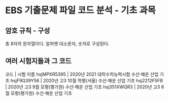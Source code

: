 # EBS 기출문제 파일 코드 분석 - 기초 과목
## 암호 규칙 - 구성
총 8자의 문자열이다.
알파벳 대소문자, 숫자로 구성된다.
## 여러 시험지들과 그 코드
코드      	| 시험 이름
hsjMPXR5395	| 2020년 2021 대학수학능력시험 수산·해운 산업 기초
hsjF9Q39Y56	| 2020년 고3 10월 학평(서울) 수산·해운 산업 기초
hsj2212F5FB	| 2020년 고3 9월 모평(평가원) 수산·해운 산업 기초
hsj351XWQR3	| 2020년 고3 6월 모평(평가원) 수산·해운 산업 기초
